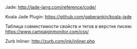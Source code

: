 Jade: http://jade-lang.com/reference/code/

Koala Jade Plugin: https://github.com/gaberankin/koala-jade

Таблица совместимости свойств и тегов в верстке писем: https://www.campaignmonitor.com/css/

Zurb Inliner: http://zurb.com/ink/inliner.php
